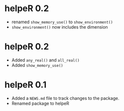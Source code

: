 # helpeR 0.2
  * renamed  `show_memory_use()` to `show_environment()`
  * `show_environment()` now includes the dimension

# helpeR 0.2
  * Added `any_real()` and `all_real()`
  * Added `show_memory_use()`

# helpeR 0.1
  * Added a `NEWS.md` file to track changes to the package.
  * Renamed package to helpeR

